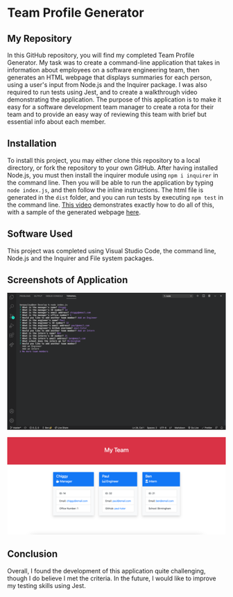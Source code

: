 # Team Profile Generator

## My Repository

In this GitHub repository, you will find my completed Team Profile Generator. My task was to create a command-line application that takes in information about employees on a software engineering team, then generates an HTML webpage that displays summaries for each person, using a user's input from Node.js and the Inquirer package. I was also required to run tests using Jest, and to create a walkthrough video demonstrating the application. The purpose of this application is to make it easy for a software development team manager to create a rota for their team and to provide an easy way of reviewing this team with brief but essential info about each member.

## Installation

To install this project, you may either clone this repository to a local directory, or fork the repository to your own GitHub. After having installed Node.js, you must then install the inquirer module using `npm i inquirer` in the command line. Then you will be able to run the application by typing `node index.js`, and then follow the inline instructions. The html file is generated in the `dist` folder, and you can run tests by executing `npm test` in the command line. [This video](https://drive.google.com/file/d/1pOVosjrQDfhHQkfZX1nca63zOFb7ck_W/view) demonstrates exactly how to do all of this, with a sample of the generated webpage [here](https://drive.google.com/file/d/1-PCVZJ-SivJ2oONPi9cV0X1HTynwJqm0/view?usp=sharing).

## Software Used

This project was completed using Visual Studio Code, the command line, Node.js and the Inquirer and File system packages.

## Screenshots of Application

![command line app](/img/cli.png?raw=true)

![web page generated](/img/html.png?raw=true)

## Conclusion

Overall, I found the development of this application quite challenging, though I do believe I met the criteria. In the future, I would like to improve my testing skills using Jest.
